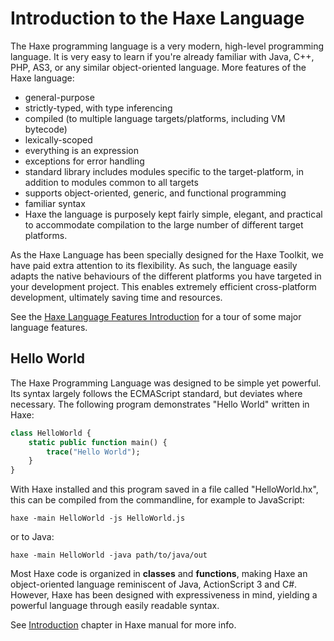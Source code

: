 Introduction to the Haxe Language
=======

The Haxe programming language is a very modern, high-level programming language. It is very easy to learn if you're already familiar with Java, C++, PHP, AS3, or any similar object-oriented language. More features of the Haxe language:

  * general-purpose
  * strictly-typed, with type inferencing
  * compiled (to multiple language targets/platforms, including VM bytecode)
  * lexically-scoped
  * everything is an expression
  * exceptions for error handling
  * standard library includes modules specific to the target-platform, in addition to
    modules common to all targets
  * supports object-oriented, generic, and functional programming
  * familiar syntax
  * Haxe the language is purposely kept fairly simple, elegant, and practical to
    accommodate compilation to the large number of different target platforms.

As the Haxe Language has been specially designed for the Haxe Toolkit, we have paid extra attention to its flexibility. As such, the language easily adapts the native behaviours of the different platforms you have targeted in your development project.  This enables extremely efficient cross-platform development, ultimately saving time and resources.

See the [Haxe Language Features Introduction](https://haxe.org/documentation/introduction/language-features.html)
for a tour of some major language features.


Hello World
-------

The Haxe Programming Language was designed to be simple yet powerful. Its syntax largely follows the ECMAScript standard, but deviates where necessary. The following program demonstrates "Hello World" written in Haxe:

```haxe
class HelloWorld {
	static public function main() {
		trace("Hello World");
	}
}
```

With Haxe installed and this program saved in a file called "HelloWorld.hx", this can be compiled from the commandline, for example to JavaScript:

	haxe -main HelloWorld -js HelloWorld.js

or to Java:

	haxe -main HelloWorld -java path/to/java/out

Most Haxe code is organized in **classes** and **functions**, making Haxe an object-oriented language reminiscent of Java, ActionScript 3 and C#. However, Haxe has been designed with expressiveness in mind, yielding a powerful language through easily readable syntax.

See [Introduction](https://haxe.org/manual/introduction-hello-world.html) chapter in Haxe manual for more info.
